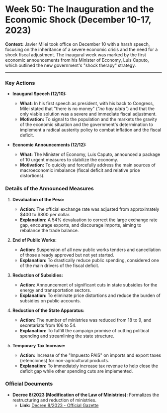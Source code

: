 # Week 50: The Inauguration and the Economic Shock (December 10-17, 2023)

**Context:** Javier Milei took office on December 10 with a harsh speech, focusing on the inheritance of a severe economic crisis and the need for a shock fiscal adjustment. The inaugural week was marked by the first economic announcements from his Minister of Economy, Luis Caputo, which outlined the new government's "shock therapy" strategy.

---

### Key Actions

*   **Inaugural Speech (12/10):**
    *   **What:** In his first speech as president, with his back to Congress, Milei stated that "there is no money" (*"no hay plata"*) and that the only viable solution was a severe and immediate fiscal adjustment.
    *   **Motivation:** To signal to the population and the markets the gravity of the economic situation and the government's determination to implement a radical austerity policy to combat inflation and the fiscal deficit.

*   **Economic Announcements (12/12):**
    *   **What:** The Minister of Economy, Luis Caputo, announced a package of 10 urgent measures to stabilize the economy.
    *   **Motivation:** To quickly and forcefully address the main sources of macroeconomic imbalance (fiscal deficit and relative price distortions).

### Details of the Announced Measures

1.  **Devaluation of the Peso:**
    *   **Action:** The official exchange rate was adjusted from approximately $400 to $800 per dollar.
    *   **Explanation:** A 54% devaluation to correct the large exchange rate gap, encourage exports, and discourage imports, aiming to rebalance the trade balance.

2.  **End of Public Works:**
    *   **Action:** Suspension of all new public works tenders and cancellation of those already approved but not yet started.
    *   **Explanation:** To drastically reduce public spending, considered one of the main drivers of the fiscal deficit.

3.  **Reduction of Subsidies:**
    *   **Action:** Announcement of significant cuts in state subsidies for the energy and transportation sectors.
    *   **Explanation:** To eliminate price distortions and reduce the burden of subsidies on public accounts.

4.  **Reduction of the State Apparatus:**
    *   **Action:** The number of ministries was reduced from 18 to 9, and secretariats from 106 to 54.
    *   **Explanation:** To fulfill the campaign promise of cutting political spending and streamlining the state structure.

5.  **Temporary Tax Increase:**
    *   **Action:** Increase of the "Impuesto PAIS" on imports and export taxes (retenciones) for non-agricultural products.
    *   **Explanation:** To immediately increase tax revenue to help close the deficit gap while other spending cuts are implemented.

### Official Documents

*   **Decree 8/2023 (Modification of the Law of Ministries):** Formalizes the restructuring and reduction of ministries.
    *   **Link:** [Decree 8/2023 - Official Gazette](https://www.boletinoficial.gob.ar/detalleAviso/primera/300433/20231211)
